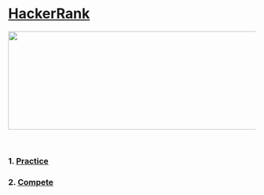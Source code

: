 # [HackerRank](https://www.hackerrank.com)
<p align="center">
    <img width="1000" height="200" src="https://github.com/AkashSingh3031/The-Complete-FAANG-Preparation/blob/master/images/HackerRank-1.png">
</p><br>
<!-- [![HackerRank](https://github.com/AkashSingh3031/The-Complete-FAANG-Preparation/blob/master/images/HackerRank-1.png)](https://www.hackerrank.com) -->

### 1. [Practice](https://www.hackerrank.com/dashboard)
### 2. [Compete](https://www.hackerrank.com/contests)

<!-- 
### 1. [C](https://www.hackerrank.com/domains/c)

### 2. [C++](https://www.hackerrank.com/domains/cpp)

### 3. [Python](https://www.hackerrank.com/domains/python)

### 4. [Java](https://www.hackerrank.com/domains/java)

### 5. [30 Days of Code](https://www.hackerrank.com/domains/tutorials/30-days-of-code)

### 6. [10 Days of JavaScript](https://www.hackerrank.com/domains/tutorials/10-days-of-javascript)

### 7. [10 Days of Statistics](https://www.hackerrank.com/domains/tutorials/10-days-of-statistics)

### 8. [Interview Preparation Kit](https://www.hackerrank.com/interview/interview-preparation-kit)

### 9. Problem Solving
   - [Data Structures](https://www.hackerrank.com/domains/data-structures)
   - [Algorithms](https://www.hackerrank.com/domains/algorithms)

### 10. [SQL](https://www.hackerrank.com/domains/sql) -->
